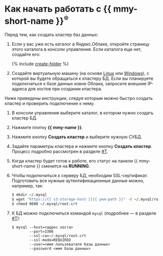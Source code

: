 # Как начать работать с {{ mmy-short-name }}<sup>®</sup>

Перед тем, как создать кластер баз данных:

1. Если у вас уже есть каталог в Яндекс.Облаке, откройте страницу этого каталога в консоли управления. Если каталога еще нет, создайте его:

    {% include [create-folder](../_includes/create-folder.md) %}

1. Создайте виртуальную машину (на основе [Linux](../compute/quickstart/quick-create-linux.md) или [Windows](../compute/quickstart/quick-create-windows.md)), с которой вы будете обращаться к кластеру БД. Если вы планируете подключаться к базе данных извне Облака, запросите внешние IP-адреса для хостов при создании кластера.

Ниже приведены инструкции, следуя которым можно быстро создать кластер и проверить подключение к нему.

1. В консоли управления выберите каталог, в котором нужно создать кластер БД.
1. Нажмите плитку **{{ mmy-name }}**.
1. Нажмите кнопку **Создать кластер** и выберите нужную СУБД.
1. Задайте параметры кластера и нажмите кнопку **Создать кластер**. Процесс подробно рассмотрен в разделе [#T](operations/cluster-create.md).
1. Когда кластер будет готов к работе, его статус на панели {{ mmy-short-name }} сменится на **RUNNING**.
1. Чтобы подключиться к серверу БД, необходим SSL-сертификат. Подготовить все нужные аутентификационные данные можно, например, так:

    ```bash
    $ mkdir ~/.mysql
    $ wget "https://{{ s3-storage-host }}{{ pem-path }}" -O ~/.mysql/root.crt
    $ chmod 0600 ~/.mysql/root.crt
    ```

1. К БД можно подключиться командой `mysql` (подробнее — в разделе [#T](operations/connect.md)):
    ```
    $ mysql --host=<адрес хоста>
            --port=3306
            --ssl-ca=~/.mysql/root.crt
            --ssl-mode=REQUIRED
            --user=<имя пользователя базы данных>
            --password <имя базы данных>
    ```
